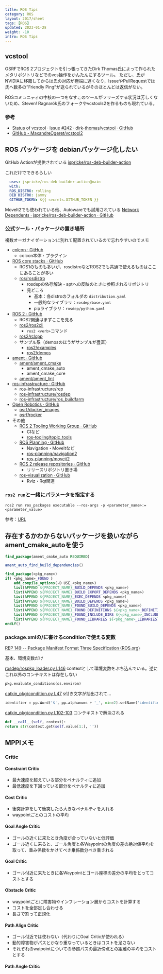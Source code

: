 ```yaml
---
title: ROS Tips
category: ROS
layout: 2017/sheet
tags: [ROS]
updated: 2023-01-28
weight: -10
intro: ROS Tips
---
```


## vcstool

 OSRFでROS 2プロジェクトを引っ張ってきたDirk Thomas氏によって作られたメタリポジトリなどでのvcs操作をかんたんにするツール。
  ただし、氏がNVIDIAに移籍してからは氏の対応が極端に遅くなり，IssueやPullRequestでは氏へ数多の”Friendly Ping”が送られているがそのほとんどは返信がない。

  ROSコミュニティの中核の一つをなすこのツールがフリーズする状況は芳しくないため、Steven! Ragnarök氏のフォークやvcstools2を作るものも現れている。

### 参考

- [Status of vcstool · Issue #242 · dirk-thomas/vcstool · GitHub](https://github.com/dirk-thomas/vcstool/issues/242)  
- [GitHub - MaxandreOgeret/vcstool2](https://github.com/MaxandreOgeret/vcstool2/)

## ROS パッケージを debianパッケージ化したい

  GitHub Actionが提供されている
  [jspricke/ros-deb-builder-action](https://github.com/jspricke/ros-deb-builder-action)

  これだけでできるらしい

```yaml
  uses: jspricke/ros-deb-builder-action@main
  with:
  ROS_DISTRO: rolling
  DEB_DISTRO: jammy
  GITHUB_TOKEN: ${{ secrets.GITHUB_TOKEN }}
```

  MoveIt2でも使われている他、Autowareでも試用されている
  [Network Dependents · jspricke/ros-deb-builder-action · GitHub](https://github.com/jspricke/ros-deb-builder-action/network/dependents)

### 公式ツール・パッケージの置き場所

  複数オーガナイゼーションに別れて配置されているので忘れやすいのでメモ

- [colcon · GitHub](https://github.com/colcon)
  - colcon本体・プラグイン
- [ROS core stacks · GitHub](https://github.com/ros)
  - ROS1のものも多いが、rosdistroなどROS2でも共通で使えるものはここにあることが多い
  - [ros/rosdistro](https://github.com/ros/rosdistro)
    - rosdepの依存解決・aptへの反映のときに参照されるリポジトリ
    - 見どころ
      - 基本：各distroのフォルダの `distribution.yaml`
      - 一般的なライブラリ：`rosdep/base.yaml`
      - pipライブラリ：`rosdep/python.yaml`
- [ROS 2 · GitHub](https://github.com/ros2)
  - ROS2関連はまずここを見る
  - [ros2/ros2cli](https://github.com/ros2/ros2cli)
    - `ros2 <verb>`コマンド
  - [ros2/rclcpp](https://github.com/ros2/rclcpp)
  - サンプル系（demosのほうがサンプルが豊富）
    - [ros2/examples](https://github.com/ros2/examples)
    - [ros2/demos](https://github.com/ros2/demos)
- [ament · GitHub](https://github.com/ament)
  - [ament/ament\_cmake](https://github.com/ament/ament_cmake)
    - ament_cmake_auto
    - ament_cmake_core
  - [ament/ament\_lint](https://github.com/ament/ament_lint)
- [ros-infrastructure · GitHub](https://github.com/ros-infrastructure)
  - [ros-infrastructure/rep](https://github.com/ros-infrastructure/rep)
  - [ros-infrastructure/rosdep](https://github.com/ros-infrastructure/rosdep)
  - [ros-infrastructure/ros\_buildfarm](https://github.com/ros-infrastructure/ros_buildfarm)
- [Open Robotics · GitHub](https://github.com/osrf)
  - [osrf/docker\_images](https://github.com/osrf/docker_images)
  - [osrf/rocker](https://github.com/osrf/rocker)
- その他
  - [ROS 2 Tooling Working Group · GitHub](https://github.com/ros-tooling)
    - CIなど
    - [ros-tooling/topic\_tools](https://github.com/ros-tooling/topic_tools)
  - [ROS Planning · GitHub](https://github.com/ros-planning)
    - Navigation・MoveItなど
    - [ros-planning/navigation2](https://github.com/ros-planning/navigation2)
    - [ros-planning/moveit2](https://github.com/ros-planning/moveit2)
  - [ROS 2 release repositories · GitHub](https://github.com/ros2-gbp)
    - リリースリポジトリ置き場
  - [ros-visualization · GitHub](https://github.com/ros-visualization)
    - Rviz・Rqt関連

### `ros2 run`と一緒にパラメータを指定する

```shell
ros2 run ros_packages executable --ros-args -p <parameter_name>:=<parameter_value>
```

  参考：[URL](https://docs.ros.org/en/galactic/How-To-Guides/Node-arguments.html#setting-parameters-directly-from-the-command-line)

## 存在するかわからないパッケージを扱いながらament_cmake_autoを使う

```cmake
find_package(ament_cmake_auto REQUIRED)  

ament_auto_find_build_dependencies()  

find_package(<pkg_name>)  
if( <pkg_name>_FOUND )  
    add_compile_options(-D USE_<pkg_name>)  
    list(APPEND ${PROJECT_NAME}_BUILD_DEPENDS <pkg_name>)  
    list(APPEND ${PROJECT_NAME}_BUILD_EXPORT_DEPENDS <pkg_name>)  
    list(APPEND ${PROJECT_NAME}_EXEC_DEPENDS <pkg_name>)  
    list(APPEND ${PROJECT_NAME}_BUILD_DEPENDS <pkg_name>)  
    list(APPEND ${PROJECT_NAME}_FOUND_BUILD_DEPENDS <pkg_name>)  
    list(APPEND ${PROJECT_NAME}_FOUND_DEFINITIONS ${<pkg_name>_DEFINITIONS})  
    list(APPEND ${PROJECT_NAME}_FOUND_INCLUDE_DIRS ${<pkg_name>_INCLUDE_DIRS})  
    list(APPEND ${PROJECT_NAME}_FOUND_LIBRARIES ${<pkg_name>_LIBRARIES})  
endif()
```

### package.xmlの/<depend/>に書けるconditionで使える変数

[REP 149 -- Package Manifest Format Three Specification (ROS.org)](https://www.ros.org/reps/rep-0149.html#build-depend-multiple:~:text=condition%3D%22CONDITION_EXPRESSION%22,1%22%3Eroscpp%3C/depend%3E)

基本、環境変数だけ

[rosdep/rospkg_loader.py L146](https://github.com/ros-infrastructure/rosdep/blob/master/src/rosdep2/rospkg_loader.py#L146)
contextとして環境変数をぶち込んでいる。逆にこれ以外のコンテキストは存在しない

```python
pkg.evaluate_conditions(os.environ)
```

[catkin\_pkg/condition.py L47](https://github.com/ros-infrastructure/catkin_pkg/blob/master/src/catkin_pkg/condition.py#L47)
`$`付き文字が抽出されて…

```python
identifier = pp.Word('$', pp.alphanums + '_', min=2).setName('identifier')
```

[catkin\_pkg/condition.py L102-103](https://github.com/ros-infrastructure/catkin_pkg/blob/master/src/catkin_pkg/condition.py#L102-L103)
コンテキストで解決される

```python
def __call__(self, context):
return str(context.get(self.value[1:], ''))
```

## MPPIメモ

### **Critic**

#### Constraint Critic

- 最大速度を超えている部分をペナルティに追加
- 最低速度を下回っている部分をペナルティに追加

#### Cost Critic

- 衝突計算をして衝突したら大きなペナルティを入れる
- waypointごとのコストの平均

#### Goal Angle Critic

- ゴールの近くに来たとき角度が合っていないと低評価
- ゴール近くに来ると、ゴール角度と各Waypointの角度の差の絶対値平均を取って、重み係数をかけてべき乗係数分べき乗される

#### Goal Critic

- ゴール付近に来たときに各Waypointとゴール座標の差分の平均をとってコストとする

#### Obstacle Critic

- waypointごとに障害物やインフレーション層からコストを計算する
- コストを全部足し合わせる
- 長さで割って正規化

#### Path Align Critic

- ゴール付近では使わない（代わりにGoal Criticが使われる）
- 動的障害物がパスとかなり重なっているときはコストを足さない
- それぞれのwaipointについての参照パスの最近傍点との距離の平均をコストとする

#### Path Angle Critic
